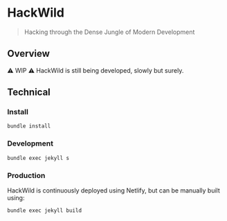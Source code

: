 # HackWild

> Hacking through the Dense Jungle of Modern Development

## Overview

:warning: WIP :warning: HackWild is still being developed, slowly but surely.

## Technical
### Install

```
bundle install
```

### Development

```
bundle exec jekyll s
```

### Production

HackWild is continuously deployed using Netlify, but can be manually built using:

```
bundle exec jekyll build
```
